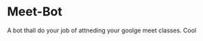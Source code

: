 # Meet-Bot
A bot thall do your job of attneding your goolge meet classes.
                                       Cool

